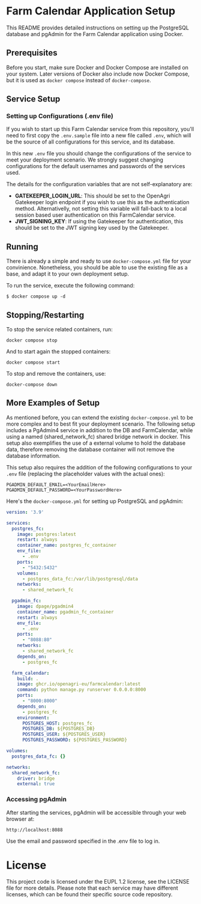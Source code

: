 # Farm Calendar Application Setup

This README provides detailed instructions on setting up the PostgreSQL database and pgAdmin for the Farm Calendar
application using Docker.

## Prerequisites

Before you start, make sure Docker and Docker Compose are installed on your system.
Later versions of Docker also include now Docker Compose, but it is used as `docker compose` instead of `docker-compose`.

## Service Setup

### Setting up Configurations (.env file)
If you wish to start up this Farm Calendar service from this repository, you'll need to first copy the `.env.sample` file into a new file called `.env`, which will be the source of all configurations for this service, and its database.

In this new `.env` file you should change the configurations of the service to meet your deployment scenario. We strongly suggest changing configurations for the default usernames and passwords of the services used.

The details for the configuration variables that are not self-explanatory are:
* **GATEKEEPER_LOGIN_URL**: This should be set to the OpenAgri Gatekeeper login endpoint if you wish to use this as the authentication method. Alternativelly, not setting this variable will fall-back to a local session based user authentication on this FarmCalendar service.
* **JWT_SIGNING_KEY**: If using the Gatekeeper for authentication, this should be set to the JWT signing key used by the Gatekeeper.


## Running
There is already a simple and ready to use `docker-compose.yml` file for your convinience. Nonetheless, you should be able to use the existing file as a base, and adapt it to your own deployment setup.

To run the service, execute the following command:
```
$ docker compose up -d
```

## Stopping/Restarting

To stop the service related containers, run:

```commandline
docker compose stop
```
And to start again the stopped containers:

```commandline
docker compose start
```

To stop and remove the containers, use:

```commandline
docker-compose down
```

## More Examples of Setup
As mentioned before, you can extend the existing `docker-compose.yml` to be more complex and to best fit your deployment scenario. The following setup includes a PgAdmin4 service in addition to the DB and FarmCalendar, while using a named (shared_network_fc) shared bridge network in docker. This setup also exemplifies the use of a external volume to hold the database data, therefore removing the database container will not remove the database information.

This setup also requires the addition of the following configurations to your `.env` file (replacing the placeholder values with the actual ones):
```
PGADMIN_DEFAULT_EMAIL=<YourEmailHere>
PGADMIN_DEFAULT_PASSWORD=<YourPasswordHere>
```

Here's the `docker-compose.yml` for setting up PostgreSQL and pgAdmin:

```yaml
version: '3.9'

services:
  postgres_fc:
    image: postgres:latest
    restart: always
    container_name: postgres_fc_container
    env_file:
      - .env
    ports:
      - "5432:5432"
    volumes:
      - postgres_data_fc:/var/lib/postgresql/data
    networks:
      - shared_network_fc

  pgadmin_fc:
    image: dpage/pgadmin4
    container_name: pgadmin_fc_container
    restart: always
    env_file:
      - .env
    ports:
      - "8088:80"
    networks:
      - shared_network_fc
    depends_on:
      - postgres_fc

  farm_calendar:
    build: .
    image: ghcr.io/openagri-eu/farmcalendar:latest
    command: python manage.py runserver 0.0.0.0:8000
    ports:
      - "8000:8000"
    depends_on:
      - postgres_fc
    environment:
      POSTGRES_HOST: postgres_fc
      POSTGRES_DB: ${POSTGRES_DB}
      POSTGRES_USER: ${POSTGRES_USER}
      POSTGRES_PASSWORD: ${POSTGRES_PASSWORD}

volumes:
  postgres_data_fc: {}

networks:
  shared_network_fc:
    driver: bridge
    external: true
```

### Accessing pgAdmin

After starting the services, pgAdmin will be accessible through your web browser at:

```commandline
http://localhost:8088
```

Use the email and password specified in the .env file to log in.

# License
This project code is licensed under the EUPL 1.2 license, see the LICENSE file for more details.
Please note that each service may have different licenses, which can be found their specific source code repository.